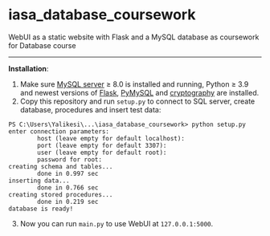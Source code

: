 # iasa_database_coursework
WebUI as a static website with Flask and a MySQL database as coursework for Database course
***
**Installation**: 
1. Make sure [MySQL server](https://dev.mysql.com/downloads/mysql/) ≥ 8.0 is installed and running, Python ≥ 3.9 and newest versions of [Flask](https://pypi.org/project/Flask/), [PyMySQL](https://pypi.org/project/PyMySQL/)
and [cryptography](https://pypi.org/project/cryptography/) are installed. 
2. Copy this repository and run `setup.py` to connect to SQL server, create database, procedures and insert
test data:
```
PS C:\Users\Yalikesi\...\iasa_database_coursework> python setup.py
enter connection parameters:
        host (leave empty for default localhost):
        port (leave empty for default 3307):
        user (leave empty for default root):
        password for root:
creating schema and tables...
        done in 0.997 sec
inserting data...
        done in 0.766 sec
creating stored procedures...
        done in 0.219 sec
database is ready!
```
3. Now you can run `main.py` to use WebUI at `127.0.0.1:5000`.
